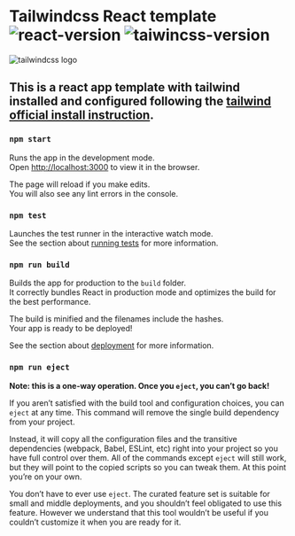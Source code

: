 # Tailwindcss React template ![react-version](https://img.shields.io/badge/version-17.0.2-61DAFB?style=flat-square&logo=react) ![taiwincss-version](https://img.shields.io/badge/version-2.2.7-38b2ac?style=flat-square&logo=tailwindcss) 

![tailwindcss logo](https://tailwindcss.com/_next/static/media/tailwindcss-logotype.128b6e12eb85d013bc9f80a917f57efe.svg)

## This is a react app template with tailwind installed and configured following the [tailwind official install instruction](https://tailwindcss.com/docs/guides/create-react-app).


### `npm start`

Runs the app in the development mode.\
Open [http://localhost:3000](http://localhost:3000) to view it in the browser.

The page will reload if you make edits.\
You will also see any lint errors in the console.

### `npm test`

Launches the test runner in the interactive watch mode.\
See the section about [running tests](https://facebook.github.io/create-react-app/docs/running-tests) for more information.

### `npm run build`

Builds the app for production to the `build` folder.\
It correctly bundles React in production mode and optimizes the build for the best performance.

The build is minified and the filenames include the hashes.\
Your app is ready to be deployed!

See the section about [deployment](https://facebook.github.io/create-react-app/docs/deployment) for more information.

### `npm run eject`

**Note: this is a one-way operation. Once you `eject`, you can’t go back!**

If you aren’t satisfied with the build tool and configuration choices, you can `eject` at any time. This command will remove the single build dependency from your project.

Instead, it will copy all the configuration files and the transitive dependencies (webpack, Babel, ESLint, etc) right into your project so you have full control over them. All of the commands except `eject` will still work, but they will point to the copied scripts so you can tweak them. At this point you’re on your own.

You don’t have to ever use `eject`. The curated feature set is suitable for small and middle deployments, and you shouldn’t feel obligated to use this feature. However we understand that this tool wouldn’t be useful if you couldn’t customize it when you are ready for it.
